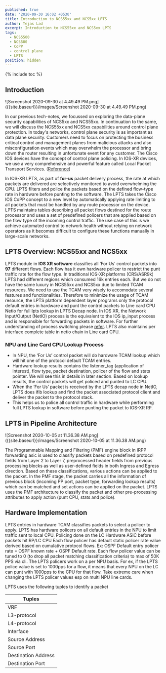 ```yaml
---
published: true
date: '2020-09-30 16:02 +0530'
title: Introduction to NCS55xx and NCS5xx LPTS
author: Tejas Lad
excerpt: Introduction to NCS55xx and NCS5xx LPTS
tags:
  - NCS5500
  - NCS500
  - CoPP
  - control plane
  - LPTS
position: hidden
---
```

{% include toc %}

## Introduction

![Screenshot 2020-09-30 at 4.49.49 PM.png]({{site.baseurl}}/images/Screenshot 2020-09-30 at 4.49.49 PM.png)

In our previous tech-notes, we focussed on exploring the data-plane security capabilities of NCS5xx and NCS55xx. In continuation to the same, we will discuss the NCS55xx and NCS5xx capabilities around control plane protection. In today's networks, control plane security is as important as data plane security. Customers need to focus on protecting the business critical control and management planes from malicious attacks and also misconfiguration events which may overwhelm the processor and bring down the router resulting in unfortunate event for any customer. The Cisco IOS devices have the concept of control plane policing. In IOS-XR devices, we use a very comprehensive and powerful feature called Local Packet Transport Services. ([Reference](https://community.cisco.com/t5/service-providers-documents/asr9000-xr-local-packet-transport-services-lpts-copp/ta-p/3123792 "Reference"))

In IOS-XR LPTS, as part of **for-us** packet delivery process, the rate at which packets are delivered are selectively monitored to avoid overwhelming the CPU. LPTS filters and police the packets based on the defined flow-type rate in hardware before punting to the software. The LPTS  takes the Cisco IOS CoPP concept to a new level by automatically applying rate limiting to all packets that must be handled by any route processor on the device. LPTS maintains tables describing all packet flows destined for the route processor and uses a set of predefined policers that are applied based on the flow type of the incoming control traffic. The use case of this is we achieve automated control to network health without relying on network operators as it becomes  difficult to configure these functions manually in large-scale networks.

## LPTS Overview: NCS55xx and NCS5xx

LPTS module in **IOS XR software** classifies all ‘For Us’ control packets into **97** different flows. Each flow has it own hardware policer to restrict the punt traffic rate for the flow type. In traditional IOS-XR platforms (CRS/ASR9k) LPTS had different regions which consumed 16k entries each. But we do not have the same luxury in NCS55xx and NCS5xx due to limited TCAM resources. We need to use the TCAM very wisely to accomodate several features and functionalities. Therefore to minimize the usage of TCAM resource,  the LPTS platform dependent layer programs only the protocol default entries in hardware and punt the control packets to Line card CPU Netio for full lpts lookup in LPTS Decap node. In IOS XR, the Network Input/Output (NetIO) process is the equivalent to the IOS ip_input process and is responsible for forwarding packets in software. For further understanding of process switching please [refer](https://www.ciscopress.com/articles/article.asp?p=2272154&seqNum=2#:~:text=Process%20Switching,-Process%20switching%2C%20also&text=In%20IOS%2C%20the%20ip_input%20process,for%20processing%20incoming%20IP%20packets.&text=In%20IOS%20XR%2C%20the%20Network,for%20forwarding%20packets%20in%20software. "refer"). LPTS also maintains per interface complete table in netio chain in Line card CPU. 

### NPU and Line Card CPU Lookup Process

- In NPU, the ‘For Us’  control packet will do hardware TCAM lookup which will hit one of the protocol default TCAM entries. 
- Hardware lookup results contains the listener_tag (application of interest), flow type, packet destination, policer of the flow and stats pointer. We will see this in details in later section. Based on lookup results, the control packets will get policed and punted to LC CPU. 
- When the ‘For Us’ packet is received by the LPTS decap node in NetIO, LPTS  does ifib lookup and find the packet associated  protocol client and deliver the packet to the protocol stack.
- This helps us to police all control traffic in hardware while performing full LPTS lookup in software before punting the packet to IOS-XR RP.

## LPTS in Pipeline Architecture

![Screenshot 2020-10-05 at 11.36.38 AM.png]({{site.baseurl}}/images/Screenshot 2020-10-05 at 11.36.38 AM.png)

The Programmable Mapping and Filtering (PMF) engine block in IRPP forwarding asic is used to classify packets based on predefined protocol fields from Layer 2 to Layer 7, preprocessed header fields from previous processing blocks as well as user-defined fields in both Ingress and Egress direction. Based on these classifications, various actions can be applied to the packet.
In the PMF stage, the packet carries all the information of previous block (incoming PP port, packet type, forwarding lookup results) which can be matched and set actions can be applied on the packet.
LPTS uses the PMF architecture to classify the packet and other pre-processing attributes to apply action (punt CPU, stats and police).

## Hardware Implementation

LPTS entries in hardware TCAM classifies packets to select a policer to apply.
LPTS has hardware policers on all default entries in the NPU to limit traffic sent to local CPU.
Policing done on the LC Hardware ASIC before packets hit RP/LC CPU
Each flow policer has default static policer rate value derived based on cumulative protocol flows. Ex: OSPF Default entry policer rate = OSPF known rate + OSPF Default rate.
Each flow policer value can be tuned to 0 (to drop all packet matching classification criteria) to max of 50K PPS via cli.
The LPTS policers work on a per NPU basis. For ex, if the LPTS police value is set to 1000pps for a flow, it means that every NPU on the LC can punt with 1000pps to the CPU for that flow. Take extreme care when changing the LPTS policer values esp on multi NPU line cards.


LPTS uses the following tuples to identify a packet
    
| Tuples              |
|---------------------|
| VRF                 |
| L3-protocol         |
| L4-protocol         |
| Interface           |
| Source Address      |
| Source Port         |
| Destination Address |
| Destination Port    |


